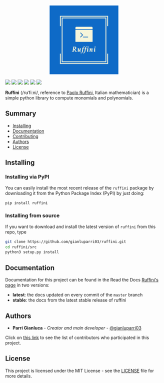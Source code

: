 
<p id="header" align="center">
    <img id="logo" width="220" src="https://raw.githubusercontent.com/gianluparri03/ruffini/master/logo.png" alt="Ruffini">
</p>

![](https://img.shields.io/codacy/grade/8bf3533a27104f44bdc0dad621d0de73.svg)
![](https://img.shields.io/codacy/coverage/8bf3533a27104f44bdc0dad621d0de73.svg)
![](https://img.shields.io/travis/gianluparri03/ruffini)
![](https://img.shields.io/readthedocs/ruffini.svg)
![](https://img.shields.io/pypi/v/ruffini.svg?color=success)
![](https://img.shields.io/github/license/gianluparri03/ruffini.svg)

**Ruffini** (/rʊˈfiːni/, reference to [Paolo Ruffini](https://en.wikipedia.org/wiki/Paolo_Ruffini), Italian mathematician)
is a simple python library to compute monomials and polynomials.

## Summary
- [Installing](#Installing)
- [Documentation](#Documentation)
- [Contributing](/CONTRIBUTING.md)
- [Authors](#Authors)
- [License](#License)

## Installing

### Installing via PyPI

You can easily install the most recent release of the `ruffini` package by
downloading it from the Python Package Index (PyPI) by just doing:

```bash
pip install ruffini
```

### Installing from source

If you want to download and install the latest version of `ruffini` from this repo, type

```bash
git clone https://github.com/gianluparri03/ruffini.git
cd ruffini/src
python3 setup.py install
```

## Documentation

Documentation for this project can be found in the Read the Docs [Ruffini's page](https://ruffini.rtfd.io) in two versions:

- **latest**: the docs updated on every commit of the `master` branch
- **stable**: the docs from the latest stable release of ruffini

## Authors

- **Parri Gianluca** - *Creator and main developer* - [@gianluparri03](https://github.com/gianluparri03)

Click on [this link](https://github.com/gianluparri03/ruffini/graphs/contributors) to see the list of contributors who participated in this project.

## License

This project is licensed under the MIT License - see the [LICENSE](LICENSE) file for more details.
